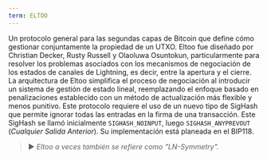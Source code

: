 ```yaml
---
term: ELTOO
---
```


Un protocolo general para las segundas capas de Bitcoin que define cómo gestionar conjuntamente la propiedad de un UTXO. Eltoo fue diseñado por Christian Decker, Rusty Russell y Olaoluwa Osuntokun, particularmente para resolver los problemas asociados con los mecanismos de negociación de los estados de canales de Lightning, es decir, entre la apertura y el cierre. La arquitectura de Eltoo simplifica el proceso de negociación al introducir un sistema de gestión de estado lineal, reemplazando el enfoque basado en penalizaciones establecido con un método de actualización más flexible y menos punitivo. Este protocolo requiere el uso de un nuevo tipo de SigHash que permite ignorar todas las entradas en la firma de una transacción. Este SigHash se llamó inicialmente `SIGHASH_NOINPUT`, luego `SIGHASH_ANYPREVOUT` (*Cualquier Salida Anterior*). Su implementación está planeada en el BIP118.

> ► *Eltoo a veces también se refiere como "LN-Symmetry".*